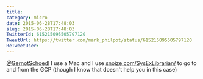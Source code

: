 ```yaml
---
title: 
category: micro
date: 2015-06-28T17:48:03
slug: 2015-06-28T17:48:03
TwitterId: 615215095505797120
TweetUrl: https://twitter.com/mark_philpot/status/615215095505797120
ReTweetUser: 
---
```


[@GernotSchoedl](https://twitter.com/GernotSchoedl) I use a Mac and I use [snoize.com/SysExLibrarian/](http://www.snoize.com/SysExLibrarian/) to go to and from the GCP (though I know that doesn't help you in this case)